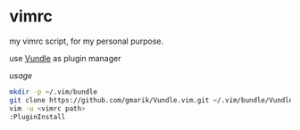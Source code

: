 vimrc
=====

my vimrc script, for my personal purpose.

use [Vundle](https://github.com/gmarik/Vundle.vim) as plugin manager

*usage*
``` bash
mkdir -p ~/.vim/bundle
git clone https://github.com/gmarik/Vundle.vim.git ~/.vim/bundle/Vundle.vim
vim -u <vimrc path>
:PluginInstall
```

